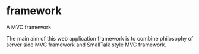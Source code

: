 framework
=========

A MVC framework

The main aim of this web application framework is to combine philosophy of server side MVC framework and SmallTalk style MVC framework.
